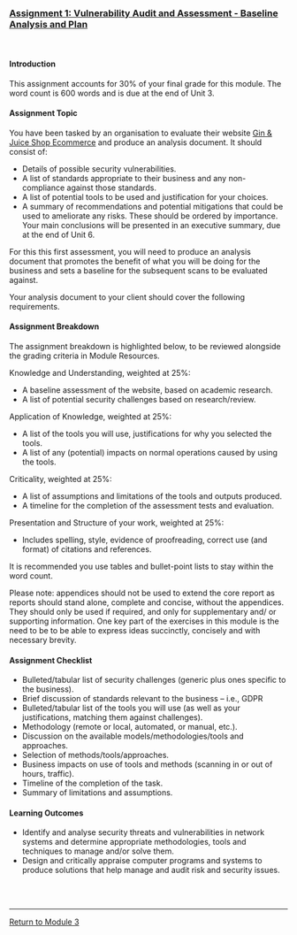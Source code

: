 ### [Assignment 1: Vulnerability Audit and Assessment - Baseline Analysis and Plan](NS_Unit05_SampleReport.pdf)

<br>

#### Introduction
This assignment accounts for 30% of your final grade for this module. The word count is 600 words and is due at the end of Unit 3.

#### Assignment Topic
You have been tasked by an organisation to evaluate their website [Gin & Juice Shop Ecommerce](https://ginandjuice.shop/) and produce an analysis document. It should consist of:
 - Details of possible security vulnerabilities.
 - A list of standards appropriate to their business and any non-compliance against those standards.
 - A list of potential tools to be used and justification for your choices.
 - A summary of recommendations and potential mitigations that could be used to ameliorate any risks. These should be ordered by importance.
Your main conclusions will be presented in an executive summary, due at the end of Unit 6.

For this this first assessment, you will need to produce an analysis document that promotes the benefit of what you will be doing for the business and sets a baseline for the subsequent scans to be evaluated against.

Your analysis document to your client should cover the following requirements.

#### Assignment Breakdown
The assignment breakdown is highlighted below, to be reviewed alongside the grading criteria in Module Resources.

Knowledge and Understanding, weighted at 25%:
 - A baseline assessment of the website, based on academic research.
 - A list of potential security challenges based on research/review.

Application of Knowledge, weighted at 25%:
 - A list of the tools you will use, justifications for why you selected the tools.
 - A list of any (potential) impacts on normal operations caused by using the tools.

Criticality, weighted at 25%:
 - A list of assumptions and limitations of the tools and outputs produced.
 - A timeline for the completion of the assessment tests and evaluation.

Presentation and Structure of your work, weighted at 25%:
 - Includes spelling, style, evidence of proofreading, correct use (and format) of citations and references.

It is recommended you use tables and bullet-point lists to stay within the word count.

Please note: appendices should not be used to extend the core report as reports should stand alone, complete and concise, without the appendices. They should only be used if required, and only for supplementary and/ or supporting information. One key part of the exercises in this module is the need to be to be able to express ideas succinctly, concisely and with necessary brevity.

#### Assignment Checklist
 - Bulleted/tabular list of security challenges (generic plus ones specific to the business).
 - Brief discussion of standards relevant to the business – i.e., GDPR
 - Bulleted/tabular list of the tools you will use (as well as your justifications, matching them against challenges).
 - Methodology (remote or local, automated, or manual, etc.).
 - Discussion on the available models/methodologies/tools and approaches.
 - Selection of methods/tools/approaches.
 - Business impacts on use of tools and methods (scanning in or out of hours, traffic).
 - Timeline of the completion of the task.
 - Summary of limitations and assumptions.

#### Learning Outcomes
 - Identify and analyse security threats and vulnerabilities in network systems and determine appropriate methodologies, tools and techniques to manage and/or solve them.
 - Design and critically appraise computer programs and systems to produce solutions that help manage and audit risk and security issues.

<br><br>

---

[Return to Module 3](NS_main.md)
